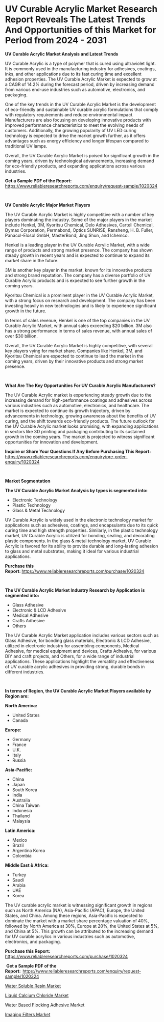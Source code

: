 <p><h1>UV Curable Acrylic Market Research Report Reveals The Latest Trends And Opportunities of this Market for Period from 2024 - 2031</h1></p><p><strong>UV Curable Acrylic Market Analysis and Latest Trends</strong></p>
<p><p>UV Curable Acrylic is a type of polymer that is cured using ultraviolet light. It is commonly used in the manufacturing industry for adhesives, coatings, inks, and other applications due to its fast curing time and excellent adhesion properties. The UV Curable Acrylic Market is expected to grow at a CAGR of 14.2% during the forecast period, driven by increasing demand from various end-use industries such as automotive, electronics, and packaging.</p><p>One of the key trends in the UV Curable Acrylic Market is the development of eco-friendly and sustainable UV curable acrylic formulations that comply with regulatory requirements and reduce environmental impact. Manufacturers are also focusing on developing innovative products with improved performance characteristics to meet the evolving needs of customers. Additionally, the growing popularity of UV LED curing technology is expected to drive the market growth further, as it offers advantages such as energy efficiency and longer lifespan compared to traditional UV lamps.</p><p>Overall, the UV Curable Acrylic Market is poised for significant growth in the coming years, driven by technological advancements, increasing demand for eco-friendly products, and expanding applications across various industries.</p></p>
<p><strong>Get a Sample PDF of the Report:&nbsp;</strong> <a href="https://www.reliableresearchreports.com/enquiry/request-sample/1020324">https://www.reliableresearchreports.com/enquiry/request-sample/1020324</a></p>
<p>&nbsp;</p>
<p><strong>UV Curable Acrylic Major Market Players</strong></p>
<p><p>The UV Curable Acrylic Market is highly competitive with a number of key players dominating the industry. Some of the major players in the market include Henkel, 3M, Kyoritsu Chemical, Delo Adhesives, Cartell Chemical, Dymax Corporation, Permabond, Optics SUNRISE, Ransheng, H. B. Fuller, Panacol-Elosol GmbH, MasterBond, Jing Shun, and Ichemco.</p><p>Henkel is a leading player in the UV Curable Acrylic Market, with a wide range of products and strong market presence. The company has shown steady growth in recent years and is expected to continue to expand its market share in the future.</p><p>3M is another key player in the market, known for its innovative products and strong brand reputation. The company has a diverse portfolio of UV Curable Acrylic products and is expected to see further growth in the coming years.</p><p>Kyoritsu Chemical is a prominent player in the UV Curable Acrylic Market, with a strong focus on research and development. The company has been investing heavily in new technologies and is likely to experience significant growth in the future.</p><p>In terms of sales revenue, Henkel is one of the top companies in the UV Curable Acrylic Market, with annual sales exceeding $20 billion. 3M also has a strong performance in terms of sales revenue, with annual sales of over $30 billion.</p><p>Overall, the UV Curable Acrylic Market is highly competitive, with several key players vying for market share. Companies like Henkel, 3M, and Kyoritsu Chemical are expected to continue to lead the market in the coming years, driven by their innovative products and strong market presence.</p></p>
<p>&nbsp;</p>
<p><strong>What Are The Key Opportunities For UV Curable Acrylic Manufacturers?</strong></p>
<p><p>The UV Curable Acrylic market is experiencing steady growth due to the increasing demand for high-performance coatings and adhesives across various industries such as automotive, electronics, and healthcare. The market is expected to continue its growth trajectory, driven by advancements in technology, growing awareness about the benefits of UV curing, and the shift towards eco-friendly products. The future outlook for the UV Curable Acrylic market looks promising, with expanding applications in sectors like 3D printing and packaging contributing to its sustained growth in the coming years. The market is projected to witness significant opportunities for innovation and development.</p></p>
<p><strong>Inquire or Share Your Questions If Any Before Purchasing This Report:</strong> <a href="https://www.reliableresearchreports.com/enquiry/pre-order-enquiry/1020324">https://www.reliableresearchreports.com/enquiry/pre-order-enquiry/1020324</a></p>
<p>&nbsp;</p>
<p><strong>Market Segmentation</strong></p>
<p><strong>The UV Curable Acrylic Market Analysis by types is segmented into:</strong></p>
<p><ul><li>Electronic Technology</li><li>Plastic Technology</li><li>Glass & Metal Technology</li></ul></p>
<p><p>UV Curable Acrylic is widely used in the electronic technology market for applications such as adhesives, coatings, and encapsulants due to its quick curing time and high strength properties. Similarly, in the plastic technology market, UV Curable Acrylic is utilized for bonding, sealing, and decorating plastic components. In the glass & metal technology market, UV Curable Acrylic is favored for its ability to provide durable and long-lasting adhesion to glass and metal substrates, making it ideal for various industrial applications.</p></p>
<p><strong>Purchase this Report:&nbsp;</strong><a href="https://www.reliableresearchreports.com/purchase/1020324">https://www.reliableresearchreports.com/purchase/1020324</a></p>
<p>&nbsp;</p>
<p><strong>The UV Curable Acrylic Market Industry Research by Application is segmented into:</strong></p>
<p><ul><li>Glass Adhesive</li><li>Electronic & LCD Adhesive</li><li>Medical Adhesive</li><li>Crafts Adhesive</li><li>Others</li></ul></p>
<p><p>The UV Curable Acrylic Market application includes various sectors such as Glass Adhesive, for bonding glass materials, Electronic & LCD Adhesive, utilized in electronic industry for assembling components, Medical Adhesive, for medical equipment and devices, Crafts Adhesive, for various DIY and craft projects, and Others, for a wide range of industrial applications. These applications highlight the versatility and effectiveness of UV curable acrylic adhesives in providing strong, durable bonds in different industries.</p></p>
<p>&nbsp;</p>
<p><strong>In terms of Region, the UV Curable Acrylic Market Players available by Region are:</strong></p>
<p>
    <p> <strong> North America: </strong>
        <ul>
            <li>United States</li>
            <li>Canada</li>
        </ul>
        </p> 
    <p> <strong> Europe: </strong>
        <ul>
            <li>Germany</li>
            <li>France</li>
            <li>U.K.</li>
            <li>Italy</li>
            <li>Russia</li>
        </ul>
        </p> 
    <p> <strong> Asia-Pacific: </strong>
        <ul>
            <li>China</li>
            <li>Japan</li>
            <li>South Korea</li>
            <li>India</li>
            <li>Australia</li>
            <li>China Taiwan</li>
            <li>Indonesia</li>
            <li>Thailand</li>
            <li>Malaysia</li>
        </ul>
        </p> 
    <p> <strong> Latin America: </strong>
        <ul>
            <li>Mexico</li>
            <li>Brazil</li>
            <li>Argentina Korea</li>
            <li>Colombia</li>
        </ul>
        </p> 
    <p> <strong> Middle East & Africa: </strong>
        <ul>
            <li>Turkey</li>
            <li>Saudi</li>
            <li>Arabia</li>
            <li>UAE</li>
            <li>Korea</li>
        </ul>
    </p>
    </p>
<p><p>The UV curable acrylic market is witnessing significant growth in regions such as North America (NA), Asia-Pacific (APAC), Europe, the United States, and China. Among these regions, Asia-Pacific is expected to dominate the market with a market share percentage valuation of 40%, followed by North America at 30%, Europe at 20%, the United States at 5%, and China at 5%. This growth can be attributed to the increasing demand for UV curable acrylics in various industries such as automotive, electronics, and packaging.</p></p>
<p><strong>Purchase this Report: </strong><a href="https://www.reliableresearchreports.com/purchase/1020324">https://www.reliableresearchreports.com/purchase/1020324</a></p>
<p>&nbsp;<strong>Get a Sample PDF of the Report:&nbsp;&nbsp;</strong><a href="https://www.reliableresearchreports.com/enquiry/request-sample/1020324">https://www.reliableresearchreports.com/enquiry/request-sample/1020324</a></p>
<p><strong></strong></p>
<p><p><a href="https://view.publitas.com/reportprime-1/water-soluble-resin-market-offers-provide-insightful-data-for-the-time-period-from-2023-to-2030-and-also-provide-analysis-based-on-application-type-and-region/">Water Soluble Resin Market</a></p><p><a href="https://view.publitas.com/reportprime-1/liquid-calcium-chloride-market-size-market-share-and-global-market-analysis-report-2023-2030/">Liquid Calcium Chloride Market</a></p><p><a href="https://view.publitas.com/reportprime-1/global-water-based-flocking-adhesive-market-by-types-applications-and-major-players-with-regional-growth-rate-analysis-and-development-situation-from-2023-to-2030/">Water Based Flocking Adhesive Market</a></p><p><a href="https://gentle-editor-9db.notion.site/Imaging-Filters-Market-Size-and-Growth-Market-Segmentation-Regional-and-Country-Breakdowns-and-Ma-6610db1828a340a3b4292b31ee648789">Imaging Filters Market</a></p></p>